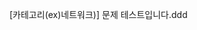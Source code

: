 <!--
파일 이름은 날짜-카테고리 (예시: 2021-03-21-network.md)
-->

[카테고리(ex)네트워크)] 문제
테스트입니다.ddd
<!--
답변은 스크립트(대본) 형식으로 실제 면접이라 생각하고 말하듯이 써보기
-->
